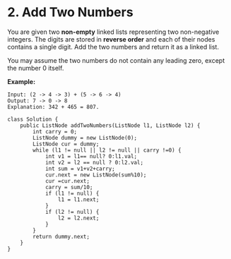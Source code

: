 # 2. Add Two Numbers

You are given two **non-empty** linked lists representing two non-negative integers. The digits are stored in **reverse order** and each of their nodes contains a single digit. Add the two numbers and return it as a linked list.

You may assume the two numbers do not contain any leading zero, except the number 0 itself.

**Example:**

```text
Input: (2 -> 4 -> 3) + (5 -> 6 -> 4)
Output: 7 -> 0 -> 8
Explanation: 342 + 465 = 807.
```

```text
class Solution {
    public ListNode addTwoNumbers(ListNode l1, ListNode l2) {
        int carry = 0;
        ListNode dummy = new ListNode(0);
        ListNode cur = dummy;
        while (l1 != null || l2 != null || carry !=0) {
            int v1 = l1== null? 0:l1.val;
            int v2 = l2 == null ? 0:l2.val;
            int sum = v1+v2+carry;
            cur.next = new ListNode(sum%10);
            cur =cur.next;
            carry = sum/10;
            if (l1 != null) {
                l1 = l1.next;
            }
            if (l2 != null) {
                l2 = l2.next;
            }           
        }
        return dummy.next;
    }
}
```



